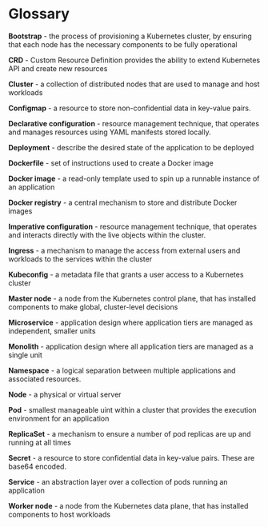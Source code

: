 # Glossary

**Bootstrap** - the process of provisioning a Kubernetes cluster, by ensuring that each node has the necessary components to be fully operational

**CRD** - Custom Resource Definition provides the ability to extend Kubernetes API and create new resources

**Cluster** - a collection of distributed nodes that are used to manage and host workloads

**Configmap** - a resource to store non-confidential data in key-value pairs.

**Declarative configuration** - resource management technique, that operates and manages resources using YAML manifests stored locally.

**Deployment** - describe the desired state of the application to be deployed

**Dockerfile** - set of instructions used to create a Docker image

**Docker image** - a read-only template used to spin up a runnable instance of an application

**Docker registry** - a central mechanism to store and distribute Docker images

**Imperative configuration** - resource management technique, that operates and interacts directly with the live objects within the cluster.

**Ingress** - a mechanism to manage the access from external users and workloads to the services within the cluster

**Kubeconfig** - a metadata file that grants a user access to a Kubernetes cluster

**Master node** - a node from the Kubernetes control plane, that has installed components to make global, cluster-level decisions

**Microservice** - application design where application tiers are managed as independent, smaller units

**Monolith** - application design where all application tiers are managed as a single unit

**Namespace** - a logical separation between multiple applications and associated resources.

**Node** - a physical or virtual server

**Pod** - smallest manageable uint within a cluster that provides the execution environment for an application

**ReplicaSet** - a mechanism to ensure a number of pod replicas are up and running at all times

**Secret** - a resource to store confidential data in key-value pairs. These are base64 encoded.

**Service** - an abstraction layer over a collection of pods running an application

**Worker node** - a node from the Kubernetes data plane, that has installed components to host workloads

